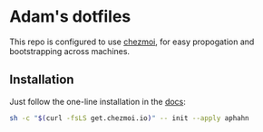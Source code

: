 # Adam's dotfiles

This repo is configured to use [chezmoi](https://www.chezmoi.io/), for easy
propogation and bootstrapping across machines.

## Installation

Just follow the one-line installation in the
[docs](https://www.chezmoi.io/install/#one-line-binary-install):

```sh
sh -c "$(curl -fsLS get.chezmoi.io)" -- init --apply aphahn
```
